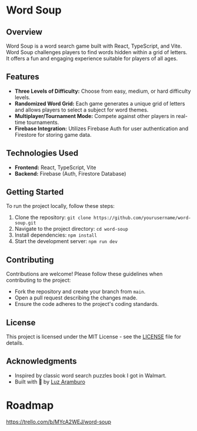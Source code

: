 # Word Soup

## Overview

Word Soup is a word search game built with React, TypeScript, and Vite. Word Soup challenges players to find words hidden within a grid of letters. It offers a fun and engaging experience suitable for players of all ages.

## Features

- **Three Levels of Difficulty:** Choose from easy, medium, or hard difficulty levels.
- **Randomized Word Grid:** Each game generates a unique grid of letters and allows players to select a subject for word themes.
- **Multiplayer/Tournament Mode:** Compete against other players in real-time tournaments.
- **Firebase Integration:** Utilizes Firebase Auth for user authentication and Firestore for storing game data.

## Technologies Used

- **Frontend:** React, TypeScript, Vite
- **Backend:** Firebase (Auth, Firestore Database)

## Getting Started

To run the project locally, follow these steps:

1. Clone the repository: `git clone https://github.com/yourusername/word-soup.git`
2. Navigate to the project directory: `cd word-soup`
3. Install dependencies: `npm install`
4. Start the development server: `npm run dev`

## Contributing

Contributions are welcome! Please follow these guidelines when contributing to the project:

- Fork the repository and create your branch from `main`.
- Open a pull request describing the changes made.
- Ensure the code adheres to the project's coding standards.

## License

This project is licensed under the MIT License - see the [LICENSE](https://github.com/LuzAramburo/word-search/blob/master/LICENSE) file for details.

## Acknowledgments

- Inspired by classic word search puzzles book I got in Walmart.
- Built with 💙 by [Luz Aramburo](https://github.com/LuzAramburo)

# Roadmap
https://trello.com/b/MYcA2WEJ/word-soup
